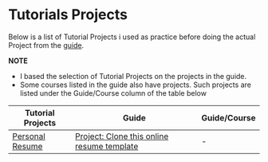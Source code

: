 # Tutorials Projects

Below is a list of Tutorial Projects i used as practice before doing the actual Project from the [guide](https://github.com/P1xt/p1xt-guides/blob/master/cs-wd.md).

**NOTE** 
* I based the selection of Tutorial Projects on the projects in the guide.
* Some courses listed in the guide also have projects. Such projects are listed under the Guide/Course column of the table below

| Tutorial Projects  | Guide | Guide/Course |
| --- | --- | --- |
| [Personal Resume](https://www.youtube.com/watch?v=jJuHQNULXGs&list=PLsIkqR8inizt8SpD6utVTPhy8gFQzQNug)  | [Project: Clone this online resume template](https://creativemarket.com/ikonome/686585-Material-Resume-Blue/screenshots/#screenshot3)  | - |



